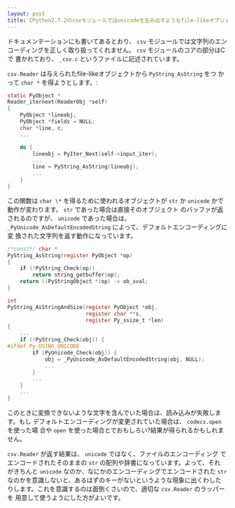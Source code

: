 ```yaml
---
layout: post
title: CPython2.7.2のcsvモジュールではunicodeを生み出すようなfile-likeオブジェクトを使ってはいけない
---
```


ドキュメンテーションにも書いてあるとおり、 `csv` モジュールでは文字列のエン
コーディングを正しく取り扱ってくれません。 `csv` モジュールのコアの部分はCで
書かれており、 `_csv.c` というファイルに記述されています。

`csv.Reader` は与えられたfile-likeオブジェクトから `PyString_AsString` をつ
かって `char *` を得ようとします。:

```c
static PyObject *
Reader_iternext(ReaderObj *self)
{
    PyObject *lineobj;
    PyObject *fields = NULL;
    char *line, c;
    ...

    do {
        lineobj = PyIter_Next(self->input_iter);
        ...
        line = PyString_AsString(lineobj);
        ...
    }
}
```

この関数は `char \*` を得るために使われるオブジェクトが `str` か
`unicode` かで動作が変わります。 `str` であった場合は直接そのオブジェクト
のバッファが返されるのですが、 `unicode` であった場合は、
`_PyUnicode_AsDefaultEncodedString` によって、デフォルトエンコーディングに変
換された文字列を返す動作になっています。

```c
/*const*/ char *
PyString_AsString(register PyObject *op)
{
    if (!PyString_Check(op))
        return string_getbuffer(op);
    return ((PyStringObject *)op) -> ob_sval;
}

int
PyString_AsStringAndSize(register PyObject *obj,
                         register char **s,
                         register Py_ssize_t *len)
{
    ...
    if (!PyString_Check(obj)) {
#ifdef Py_USING_UNICODE
        if (PyUnicode_Check(obj)) {
            obj = _PyUnicode_AsDefaultEncodedString(obj, NULL);
            ...
        }
        ...
    }
    ...
}
```

このときに変換できないような文字を含んでいた場合は、読み込みが失敗します。もし
デフォルトエンコーディングが変更されていた場合は、 `codecs.open` を使った場
合や `open` を使った場合とでおもしろい?結果が得られるかもしれません。

`csv.Reader` が返す結果は、 `unicode` ではなく、ファイルのエンコーディング
でエンコードされたそのままの `str` の配列や辞書になっています。よって、それ
がきちんと `unicode` なのか、なにかのエンコーディングでエンコードされた
`str` なのかを意識しないと、あるはずのキーがないというような現象に出くわした
りします。これを意識するのは面倒くさいので、適切な `csv.Reader` のラッパーを
用意して使うようにした方がよいです。

